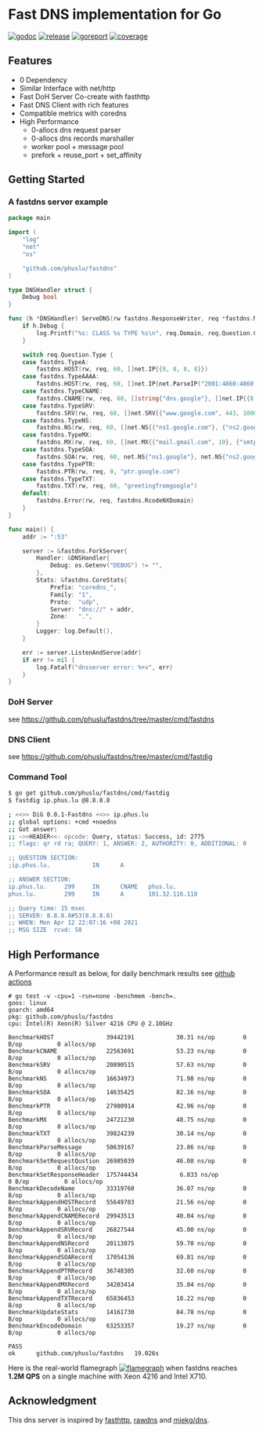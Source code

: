 # Fast DNS implementation for Go

[![godoc][godoc-img]][godoc]
[![release][release-img]][release]
[![goreport][goreport-img]][goreport]
[![coverage][coverage-img]][coverage]


## Features

* 0 Dependency
* Similar Interface with net/http
* Fast DoH Server Co-create with fasthttp
* Fast DNS Client with rich features
* Compatible metrics with coredns
* High Performance
    - 0-allocs dns request parser
    - 0-allocs dns records marshaller
    - worker pool + message pool
    - prefork + reuse_port + set_affinity


## Getting Started

### A fastdns server example
```go
package main

import (
	"log"
	"net"
	"os"

	"github.com/phuslu/fastdns"
)

type DNSHandler struct {
	Debug bool
}

func (h *DNSHandler) ServeDNS(rw fastdns.ResponseWriter, req *fastdns.Message) {
	if h.Debug {
		log.Printf("%s: CLASS %s TYPE %s\n", req.Domain, req.Question.Class, req.Question.Type)
	}

	switch req.Question.Type {
	case fastdns.TypeA:
		fastdns.HOST(rw, req, 60, []net.IP{{8, 8, 8, 8}})
	case fastdns.TypeAAAA:
		fastdns.HOST(rw, req, 60, []net.IP{net.ParseIP("2001:4860:4860::8888")})
	case fastdns.TypeCNAME:
		fastdns.CNAME(rw, req, 60, []string{"dns.google"}, []net.IP{{8, 8, 8, 8}, {8, 8, 4, 4}})
	case fastdns.TypeSRV:
		fastdns.SRV(rw, req, 60, []net.SRV{{"www.google.com", 443, 1000, 1000}})
	case fastdns.TypeNS:
		fastdns.NS(rw, req, 60, []net.NS{{"ns1.google.com"}, {"ns2.google.com"}})
	case fastdns.TypeMX:
		fastdns.MX(rw, req, 60, []net.MX{{"mail.gmail.com", 10}, {"smtp.gmail.com", 10}})
	case fastdns.TypeSOA:
		fastdns.SOA(rw, req, 60, net.NS{"ns1.google"}, net.NS{"ns2.google"}, 60, 90, 90, 180, 60)
	case fastdns.TypePTR:
		fastdns.PTR(rw, req, 0, "ptr.google.com")
	case fastdns.TypeTXT:
		fastdns.TXT(rw, req, 60, "greetingfromgoogle")
	default:
		fastdns.Error(rw, req, fastdns.RcodeNXDomain)
	}
}

func main() {
	addr := ":53"

	server := &fastdns.ForkServer{
		Handler: &DNSHandler{
			Debug: os.Getenv("DEBUG") != "",
		},
		Stats: &fastdns.CoreStats{
			Prefix: "coredns_",
			Family: "1",
			Proto:  "udp",
			Server: "dns://" + addr,
			Zone:   ".",
		}
		Logger: log.Default(),
	}

	err := server.ListenAndServe(addr)
	if err != nil {
		log.Fatalf("dnsserver error: %+v", err)
	}
}
```

### DoH Server
see https://github.com/phuslu/fastdns/tree/master/cmd/fastdns

### DNS Client
see https://github.com/phuslu/fastdns/tree/master/cmd/fastdig

### Command Tool
```bash
$ go get github.com/phuslu/fastdns/cmd/fastdig
$ fastdig ip.phus.lu @8.8.8.8

; <<>> DiG 0.0.1-Fastdns <<>> ip.phus.lu
;; global options: +cmd +noedns
;; Got answer:
;; ->>HEADER<<- opcode: Query, status: Success, id: 2775
;; flags: qr rd ra; QUERY: 1, ANSWER: 2, AUTHORITY: 0, ADDITIONAL: 0

;; QUESTION SECTION:
;ip.phus.lu.            IN      A

;; ANSWER SECTION:
ip.phus.lu.     299     IN      CNAME   phus.lu.
phus.lu.        299     IN      A       101.32.116.118

;; Query time: 15 msec
;; SERVER: 8.8.8.8#53(8.8.8.8)
;; WHEN: Mon Apr 12 22:07:16 +08 2021
;; MSG SIZE  rcvd: 58
```

## High Performance

A Performance result as below, for daily benchmark results see [github actions][benchmark]
```
# go test -v -cpu=1 -run=none -benchmem -bench=.
goos: linux
goarch: amd64
pkg: github.com/phuslu/fastdns
cpu: Intel(R) Xeon(R) Silver 4216 CPU @ 2.10GHz

BenchmarkHOST              	39442191	        30.31 ns/op	       0 B/op	       0 allocs/op
BenchmarkCNAME             	22563691	        53.23 ns/op	       0 B/op	       0 allocs/op
BenchmarkSRV               	20890515	        57.63 ns/op	       0 B/op	       0 allocs/op
BenchmarkNS                	16634973	        71.98 ns/op	       0 B/op	       0 allocs/op
BenchmarkSOA               	14635425	        82.16 ns/op	       0 B/op	       0 allocs/op
BenchmarkPTR               	27980914	        42.96 ns/op	       0 B/op	       0 allocs/op
BenchmarkMX                	24721230	        48.75 ns/op	       0 B/op	       0 allocs/op
BenchmarkTXT               	39824239	        30.14 ns/op	       0 B/op	       0 allocs/op
BenchmarkParseMessage      	50639167	        23.86 ns/op	       0 B/op	       0 allocs/op
BenchmarkSetRequestQustion	26985039	        46.08 ns/op	       0 B/op	       0 allocs/op
BenchmarkSetResponseHeader 	175744434	         6.833 ns/op	       0 B/op	       0 allocs/op
BenchmarkDecodeName        	33319760	        36.07 ns/op	       0 B/op	       0 allocs/op
BenchmarkAppendHOSTRecord  	55649703	        21.56 ns/op	       0 B/op	       0 allocs/op
BenchmarkAppendCNAMERecord 	29943513	        40.04 ns/op	       0 B/op	       0 allocs/op
BenchmarkAppendSRVRecord   	26827544	        45.00 ns/op	       0 B/op	       0 allocs/op
BenchmarkAppendNSRecord    	20113075	        59.70 ns/op	       0 B/op	       0 allocs/op
BenchmarkAppendSOARecord   	17054136	        69.81 ns/op	       0 B/op	       0 allocs/op
BenchmarkAppendPTRRecord   	36748305	        32.60 ns/op	       0 B/op	       0 allocs/op
BenchmarkAppendMXRecord    	34203414	        35.04 ns/op	       0 B/op	       0 allocs/op
BenchmarkAppendTXTRecord   	65836453	        18.22 ns/op	       0 B/op	       0 allocs/op
BenchmarkUpdateStats       	14161730	        84.78 ns/op	       0 B/op	       0 allocs/op
BenchmarkEncodeDomain      	63253357	        19.27 ns/op	       0 B/op	       0 allocs/op

PASS
ok  	github.com/phuslu/fastdns	19.026s
```

Here is the real-world flamegraph [![flamegraph][flamegraph]][flamegraph] when fastdns reaches **1.2M QPS** on a single machine with Xeon 4216 and Intel X710.

## Acknowledgment
This dns server is inspired by [fasthttp][fasthttp], [rawdns][rawdns] and [miekg/dns][miekg/dns].

[godoc-img]: http://img.shields.io/badge/godoc-reference-blue.svg
[godoc]: https://godoc.org/github.com/phuslu/fastdns
[release-img]: https://img.shields.io/github/v/tag/phuslu/fastdns?label=release
[release]: https://github.com/phuslu/fastdns/releases
[goreport-img]: https://goreportcard.com/badge/github.com/phuslu/fastdns
[goreport]: https://goreportcard.com/report/github.com/phuslu/fastdns
[coverage-img]: http://gocover.io/_badge/github.com/phuslu/fastdns
[coverage]: https://gocover.io/github.com/phuslu/fastdns
[benchmark]: https://github.com/phuslu/fastdns/actions?query=workflow%3Abenchmark
[flamegraph]: https://cdn.jsdelivr.net/gh/phuslu/fastdns/torch.svg
[fasthttp]: https://github.com/valyala/fasthttp
[rawdns]: https://github.com/cirocosta/rawdns
[miekg/dns]: https://github.com/miekg/dns

